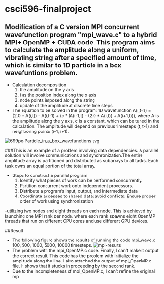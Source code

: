 # csci596-finalproject
## Modification of a C version MPI concurrent wavefunction program "mpi_wave.c" to a hybrid MPI+ OpenMP + CUDA code. This program aims to calculate the amplitude along a uniform, vibrating string after a specified amount of time, which is similar to 1D particle in a box wavefuntions problem.
- Calculation decomposition
  1. the amplitude on the y axis
  2. i as the position index along the x axis
  3. node points imposed along the string
  4. update of the amplitude at discrete time steps
- The equation to be solved in the program: 1D wavefunction
   A(i,t+1) = (2.0 * A(i,t)) - A(i,t-1) + (c * (A(i-1,t) - (2.0 * A(i,t)) + A(i+1,t))), where A is the amplitude along the y axis, c is a constant, which can be tuned in the calculation. The amplitude will depend on previous timesteps (t, t-1) and neighboring points (i-1, i+1).

![699px-Particle_in_a_box_wavefunctions svg](https://user-images.githubusercontent.com/72051087/99919070-f8dcbb80-2ccf-11eb-8abf-a1fce3f2422f.png)

###This is an example of a problem involving data dependencies. A parallel solution will involve communications and synchronization.The entire amplitude array is partitioned and distributed as subarrays to all tasks. Each task owns an equal portion of the total array.

- Steps to construct a parallel program
  1. Identify what pieces of work can be performed concurrently. 
  2. Partition concurrent work onto independent processors. 
  3. Distribute a program’s input, output, and intermediate data
  4. Coordinate accesses to shared data: avoid conflicts: Ensure proper order of work using synchronization

 
-utilizing two nodes and eight threads on each node. This is achieved by launching one MPI rank per node, where each rank spawns eight OpenMP threads that run on different CPU cores and use different GPU devices.

##Result
- The following figure shows the results of running the code mpi_wave.c 100, 500, 1000, 5000, 10000 timesteps.
![mpi-results](https://user-images.githubusercontent.com/72051087/101733957-77797d00-3a74-11eb-983e-c8b148f09feb.png)
- The problem with the mpi_OpenMP.c code. Finally, I can't make it output the correct result. This code has the problem with initialize the amplitude along the line. I also attached the output of mpi_OpenMP.c file. It shows that it stucks in proceeding by the second rank.
- Due to the incompleteness of moi_OpenMP.c, I can't refine the original mp



 
